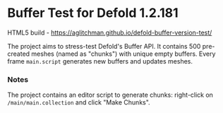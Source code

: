 # Buffer Test for Defold 1.2.181

HTML5 build - https://aglitchman.github.io/defold-buffer-version-test/

The project aims to stress-test Defold's Buffer API. It contains 500 pre-created meshes (named as "chunks") with unique empty buffers. Every frame `main.script` generates new buffers and updates meshes.

### Notes

The project contains an editor script to generate chunks: right-click on `/main/main.collection` and click "Make Chunks".
